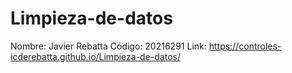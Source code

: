 # Limpieza-de-datos
Nombre: Javier Rebatta
Código: 20216291
Link: https://controles-icderebatta.github.io/Limpieza-de-datos/
